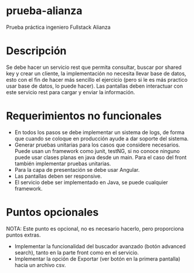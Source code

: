 # prueba-alianza
Prueba práctica ingeniero Fullstack Alianza


# Descripción 

Se debe hacer un servicio rest que permita consultar, buscar por shared key y crear un cliente, la implementación no necesita llevar base de datos, esto con el fin de hacer más sencillo el ejercicio (pero si le es más practico usar base de datos, lo puede hacer). Las pantallas deben interactuar con este servicio rest para cargar y enviar la información.
# Requerimientos no funcionales 
- En todos los pasos se debe implementar un sistema de logs, de forma que cuando se coloque en producción ayude a dar soporte del sistema.
- Generar pruebas unitarias para los casos que considere necesarios. Puede usan un framework como junit, testNG, si no conoce ninguno puede usar clases planas en java desde un main. Para el caso del front también implementar pruebas unitarias.
- Para la capa de presentación se debe usar Angular.
- Las pantallas deben ser responsive.
- El servicio debe ser implementado en Java, se puede cualquier framework.
# Puntos opcionales
NOTA: Este punto es opcional, no es necesario hacerlo, pero proporciona puntos extras.
- Implementar la funcionalidad del buscador avanzado (botón advanced search), tanto en la parte front como en el servicio.
- Implementar la opción de Exportar (ver botón en la primera pantalla) hacia un archivo csv. 

